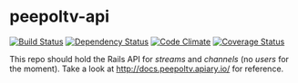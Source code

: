 peepoltv-api
============

[![Build Status](https://secure.travis-ci.org/peepoltv/peepoltv-api.png)](http://travis-ci.org/peepoltv/peepoltv-api) [![Dependency Status](https://gemnasium.com/peepoltv/webRTC.io.png)](https://gemnasium.com/peepoltv/webRTC.io) [![Code Climate](https://codeclimate.com/github/peepoltv/peepoltv-api.png)](https://codeclimate.com/github/peepoltv/peepoltv-api) [![Coverage Status](https://coveralls.io/repos/peepoltv/peepoltv-api/badge.png)](https://coveralls.io/r/peepoltv/peepoltv-api)

This repo should hold the Rails API for *streams* and *channels* (no *users* for the moment).
Take a look at http://docs.peepoltv.apiary.io/ for reference.
